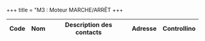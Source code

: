 +++
title = "M3 : Moteur MARCHE/ARRÊT
+++

Code|Nom|Description des contacts|Adresse|Controllino
|---|---|---|---|---|
